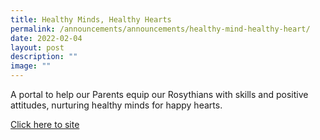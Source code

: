 ```yaml
---
title: Healthy Minds, Healthy Hearts
permalink: /announcements/announcements/healthy-mind-healthy-heart/
date: 2022-02-04
layout: post
description: ""
image: ""
---
```


A portal to help our Parents equip our Rosythians with skills and positive attitudes, nurturing healthy minds for happy hearts.

[Click here to site](https://sites.google.com/moe.edu.sg/rosythhmhh/home)